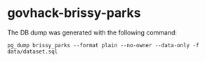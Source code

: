 govhack-brissy-parks
====================

The DB dump was generated with the following command:

    pg_dump brissy_parks --format plain --no-owner --data-only -f data/dataset.sql  
